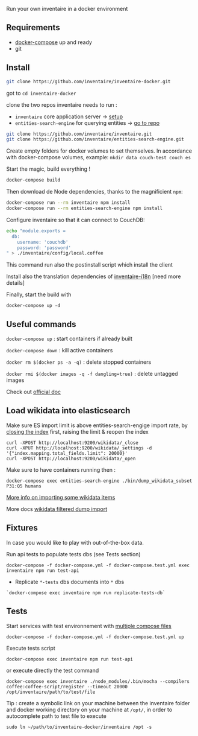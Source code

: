 Run your own inventaire in a docker environment

## Requirements

- [docker-compose](https://docs.docker.com/compose/gettingstarted/) up and ready
- git

## Install

```bash
git clone https://github.com/inventaire/inventaire-docker.git
```

got to `cd inventaire-docker`

clone the two repos inventaire needs to run :

 - `inventaire` core application server -> [setup](https://github.com/inventaire/inventaire#installation)
 - `entities-search-engine` for querying entities -> [go to repo](https://github.com/inventaire/entities-search-engine)

```bash
git clone https://github.com/inventaire/inventaire.git
git clone https://github.com/inventaire/entities-search-engine.git
```


Create empty folders for docker volumes to set themselves. 
In accordance with docker-compose volumes, example: `mkdir data couch-test couch es`

Start the magic, build everything !

```bash
docker-compose build
```

Then download de Node dependencies, thanks to the magnificient `npm`:

```bash
docker-compose run --rm inventaire npm install
docker-compose run --rm entities-search-engine npm install
```

Configure inventaire so that it can connect to CouchDB:
```bash
echo "module.exports =
  db:
    username: 'couchdb'
    password: 'password'
" > ./inventaire/config/local.coffee
```
This command run also the postinstall script which install the client

Install also the translation dependencies of
[inventaire-i18n](https://github.com/inventaire/inventaire-i18n/) [need more details]

Finally, start the build with

```
docker-compose up -d
```

## Useful commands

`docker-compose up` : start containers if already built

`docker-compose down` : kill active containers

`docker rm $(docker ps -a -q)` : delete stopped containers

`docker rmi $(docker images -q -f dangling=true)` : delete untagged images

Check out [official doc](https://docs.docker.com/compose/)

## Load wikidata into elasticsearch

Make sure ES import limit is above entities-search-engige import rate, by [closing the index](https://www.elastic.co/guide/en/elasticsearch/reference/current/indices-open-close.html) first, raising the limit & reopen the index

```
curl -XPOST http://localhost:9200/wikidata/_close
curl -XPUT http://localhost:9200/wikidata/_settings -d '{"index.mapping.total_fields.limit": 20000}'
curl -XPOST http://localhost:9200/wikidata/_open
```

Make sure to have containers running then :

```
docker-compose exec entities-search-engine ./bin/dump_wikidata_subset P31:Q5 humans
```

[More info on importing some wikidata items](https://github.com/inventaire/inventaire-deploy/install_entities_search_engine)

More docs [wikidata filtered dump import](https://github.com/inventaire/entities-search-engine/blob/master/docs/wikidata_filtered_dump_import.mdFv)

## Fixtures

In case you would like to play with out-of-the-box data.

Run api tests to populate tests dbs (see Tests section)
```
docker-compose -f docker-compose.yml -f docker-compose.test.yml exec inventaire npm run test-api
```

- Replicate `*-tests` dbs documents into `*` dbs

```
`docker-compose exec inventaire npm run replicate-tests-db`
```

## Tests

Start services with test environnement with [multiple compose files](https://docs.docker.com/compose/extends/#understanding-multiple-compose-files)

```
docker-compose -f docker-compose.yml -f docker-compose.test.yml up
```

Execute tests script

`docker-compose exec inventaire npm run test-api`

or execute directly the test command

`docker-compose exec inventaire ./node_modules/.bin/mocha --compilers coffee:coffee-script/register --timeout 20000 /opt/inventaire/path/to/test/file`

Tip : create a symbolic link on your machine between the inventaire folder and docker working directory on your machine at `/opt/`, in order to autocomplete path to test file to execute

`sudo ln ~/path/to/inventaire-docker/inventaire /opt -s`
